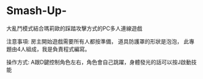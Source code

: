 # Smash-Up-
大亂鬥模式結合瑪莉歐的踩踏攻擊方式的PC多人連線遊戲

注意事項:
房主開始遊戲需要所有人都按準備，
道具防護罩的形狀是泡泡，
此專題由4人組成，我是負責程式編寫。

操作方式:
A跟D鍵控制角色左右，角色會自己跳躍，身體發光的話可以按J啟動技能
